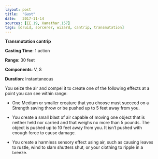 ```yaml
---
layout: post
title:  "Gust"
date:   2017-11-14
sources: [EE.19, Xanathar.157]
tags: [druid, sorcerer, wizard, cantrip, transmutation]
---
```


**Transmutation cantrip**

**Casting Time**: 1 action

**Range**: 30 feet

**Components**: V, S

**Duration**: Instantaneous

You seize the air and compel it to create one of the following effects at a point you can see within range:

 * One Medium or smaller creature that you choose must succeed on a Strength saving throw or be pushed up to 5 feet away from you.

 * You create a small blast of air capable of moving one object that is neither held nor carried and that weighs no more than 5 pounds. The object is pushed up to 10 feet away from you. It isn’t pushed with enough force to cause damage.

 * You create a harmless sensory effect using air, such as causing leaves to rustle, wind to slam shutters shut, or your clothing to ripple in a breeze.
